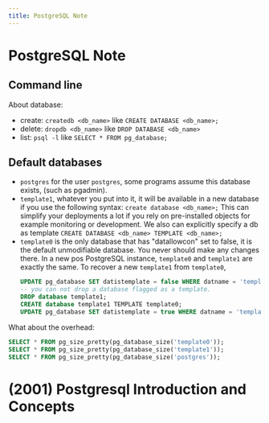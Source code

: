 ```yaml
---
title: PostgreSQL Note
---
```


# PostgreSQL Note

## Command line

About database:
- create: `createdb <db_name>`
  like `CREATE DATABASE <db_name>;`
- delete: `dropdb <db_name>`
  like `DROP DATABASE <db_name>`
- list: `psql -l`
  like `SELECT * FROM pg_database;`

## Default databases

- `postgres` for the user `postgres`,
  some programs assume this database exists,
  (such as pgadmin).
- `template1`, whatever you put into it,
  it will be available in a new database
  if you use the following syntax: `create database <db_name>;`
  This can simplify your deployments a lot
  if you rely on pre-installed objects
  for example monitoring or development.
  We also can explicitly specify a db as template
  `CREATE DATABASE <db_name> TEMPLATE <db_name>;`
- `template0` is the only database that has "datallowcon" set to false,
  it is the default unmodifiable database.
  You never should make any changes there.
  In a new pos PostgreSQL instance,
  `template0` and `template1` are exactly the same.
  To recover a new `template1` from `template0`,
  ``` sql
  UPDATE pg_database SET datistemplate = false WHERE datname = 'template1';
  -- you can not drop a database flagged as a template.
  DROP database template1;
  CREATE database template1 TEMPLATE template0;
  UPDATE pg_database SET datistemplate = true WHERE datname = 'template1';
  ```

What about the overhead:
``` sql
SELECT * FROM pg_size_pretty(pg_database_size('template0'));
SELECT * FROM pg_size_pretty(pg_database_size('template1'));
SELECT * FROM pg_size_pretty(pg_database_size('postgres'));
```

# (2001) Postgresql Introduction and Concepts
